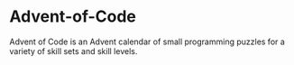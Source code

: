 # Advent-of-Code

Advent of Code is an Advent calendar of small programming puzzles for a variety of skill sets and skill levels.
